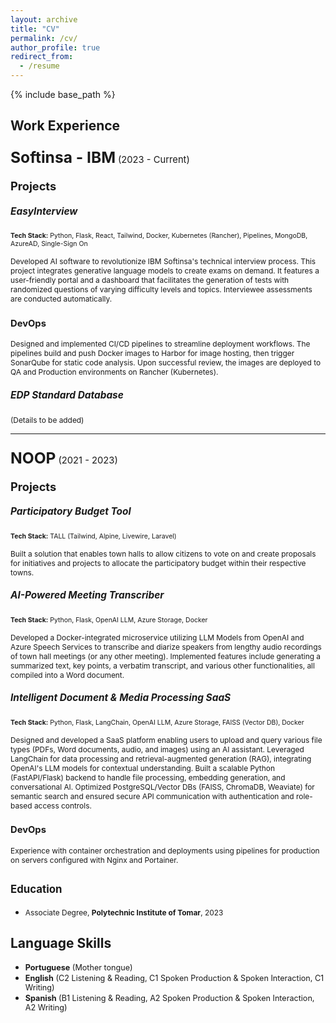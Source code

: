 ```yaml
---
layout: archive
title: "CV"
permalink: /cv/
author_profile: true
redirect_from:
  - /resume
---
```


{% include base_path %} 

## Work Experience  
### <span style="font-size: 1.5em;">**Softinsa - IBM**</span> <span style="font-size: 0.9em; font-weight: normal;">(2023 - Current)</span>  

#### <span style="font-size: 1.3em;">Projects</span>  

##### <span style="font-size: 1.1em;">**EasyInterview**</span>  
<span style="font-size: 0.75em;"><strong>Tech Stack:</strong> Python, Flask, React, Tailwind, Docker, Kubernetes (Rancher), Pipelines, MongoDB, AzureAD, Single-Sign On</span>  

<span style="font-size: 0.85em;">
Developed AI software to revolutionize IBM Softinsa's technical interview process. This project integrates generative language models to create exams on demand. It features a user-friendly portal and a dashboard that facilitates the generation of tests with randomized questions of varying difficulty levels and topics. Interviewee assessments are conducted automatically.
</span>  

### <span style="font-size: 0.9em;">**DevOps**</span>
<span style="font-size: 0.85em;">
Designed and implemented CI/CD pipelines to streamline deployment workflows. The pipelines build and push Docker images to Harbor for image hosting, then trigger SonarQube for static code analysis. Upon successful review, the images are deployed to QA and Production environments on Rancher (Kubernetes).
</span>  

##### <span style="font-size: 1.1em;">**EDP Standard Database**</span>
<span style="font-size: 0.85em;">(Details to be added)</span>  

---

### <span style="font-size: 1.5em;">**NOOP**</span> <span style="font-size: 0.9em; font-weight: normal;">(2021 - 2023)</span>  

#### <span style="font-size: 1.3em;">Projects</span>

##### <span style="font-size: 1.1em;">**Participatory Budget Tool**</span>
<span style="font-size: 0.75em"><strong>Tech Stack:</strong> TALL (Tailwind, Alpine, Livewire, Laravel)</span>  

<span style="font-size: 0.85em;">
Built a solution that enables town halls to allow citizens to vote on and create proposals for initiatives and projects to allocate the participatory budget within their respective towns.
</span>  

##### <span style="font-size: 1.1em;">**AI-Powered Meeting Transcriber**</span>
<span style="font-size: 0.75em;"><strong>Tech Stack:</strong> Python, Flask, OpenAI LLM, Azure Storage, Docker</span>  

<span style="font-size: 0.85em;">
Developed a Docker-integrated microservice utilizing LLM Models from OpenAI and Azure Speech Services to transcribe and diarize speakers from lengthy audio recordings of town hall meetings (or any other meeting). Implemented features include generating a summarized text, key points, a verbatim transcript, and various other functionalities, all compiled into a Word document.
</span>  

##### <span style="font-size: 1.1em;">**Intelligent Document & Media Processing SaaS**</span>
<span style="font-size: 0.75em;"><strong>Tech Stack:</strong> Python, Flask, LangChain, OpenAI LLM, Azure Storage, FAISS (Vector DB), Docker</span>  

<span style="font-size: 0.85em;">
Designed and developed a SaaS platform enabling users to upload and query various file types (PDFs, Word documents, audio, and images) using an AI assistant. Leveraged LangChain for data processing and retrieval-augmented generation (RAG), integrating OpenAI's LLM models for contextual understanding. Built a scalable Python (FastAPI/Flask) backend to handle file processing, embedding generation, and conversational AI. Optimized PostgreSQL/Vector DBs (FAISS, ChromaDB, Weaviate) for semantic search and ensured secure API communication with authentication and role-based access controls.
</span>  

### <span style="font-size: 0.9em;">**DevOps**</span>
<span style="font-size: 0.85em;">
Experience with container orchestration and deployments using pipelines for production on servers configured with Nginx and Portainer.
</span>  

## <span style="font-size: 0.8em;">**Education**</span>
- <span style="font-size: 0.85em;">Associate Degree, **Polytechnic Institute of Tomar**, 2023<span>

## **Language Skills**  
- <span style="font-size: 0.9em;">**Portuguese** (Mother tongue)</span>  
- <span style="font-size: 0.9em;">**English** (C2 Listening & Reading, C1 Spoken Production & Spoken Interaction, C1 Writing)</span>
- <span style="font-size: 0.9em;">**Spanish** (B1 Listening & Reading, A2 Spoken Production & Spoken Interaction, A2 Writing)</span>

